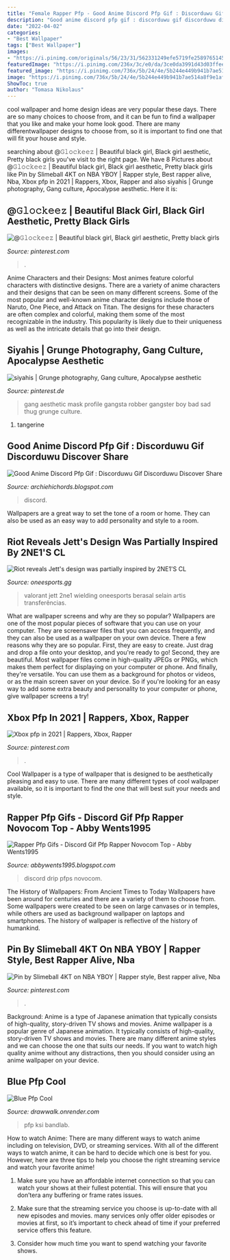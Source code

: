```yaml
---
title: "Female Rapper Pfp - Good Anime Discord Pfp Gif : Discorduwu Gif Discorduwu Discover Share"
description: "Good anime discord pfp gif : discorduwu gif discorduwu discover share"
date: "2022-04-02"
categories:
- "Best Wallpaper"
tags: ["Best Wallpaper"]
images:
- "https://i.pinimg.com/originals/56/23/31/562331249efe5719fe258976514560fe.gif"
featuredImage: "https://i.pinimg.com/236x/3c/e0/da/3ce0da3991d43d03ffeeba1964de66f3.jpg?nii=t"
featured_image: "https://i.pinimg.com/736x/5b/24/4e/5b244e449b941b7ae514a8f9e1afa74e.jpg"
image: "https://i.pinimg.com/736x/5b/24/4e/5b244e449b941b7ae514a8f9e1afa74e.jpg"
ShowToc: true
author: "Tomasa Nikolaus"
---
```



cool wallpaper and home design ideas are very popular these days. There are so many choices to choose from, and it can be fun to find a wallpaper that you like and make your home look good. There are many differentwallpaper designs to choose from, so it is important to find one that will fit your house and style.

	

		
searching about @𝙶𝚕𝚘𝚌𝚔𝚎𝚎𝚣 | Beautiful black girl, Black girl aesthetic, Pretty black girls you've visit to the right page. We have 8 Pictures about @𝙶𝚕𝚘𝚌𝚔𝚎𝚎𝚣 | Beautiful black girl, Black girl aesthetic, Pretty black girls like Pin by Slimeball 4KT on NBA YBOY | Rapper style, Best rapper alive, Nba, Xbox pfp in 2021 | Rappers, Xbox, Rapper and also siyahis | Grunge photography, Gang culture, Apocalypse aesthetic. Here it is:
		
    
## @𝙶𝚕𝚘𝚌𝚔𝚎𝚎𝚣 | Beautiful Black Girl, Black Girl Aesthetic, Pretty Black Girls

<img loading=lazy src="https://i.pinimg.com/736x/a2/46/4b/a2464ba3e1f9de02a58cd36eedfe1060.jpg" onerror="this.onerror=null;this.src='https://tse1.mm.bing.net/th?id=OIP.TXkXRr9emgLTQ7_lCdcYMAHaIM&amp;pid=15.1';" alt="@𝙶𝚕𝚘𝚌𝚔𝚎𝚎𝚣 | Beautiful black girl, Black girl aesthetic, Pretty black girls">

_Source: pinterest.com_

>. 

	

Anime Characters and their Designs: Most animes feature colorful characters with distinctive designs.
There are a variety of anime characters and their designs that can be seen on many different screens. Some of the most popular and well-known anime character designs include those of Naruto, One Piece, and Attack on Titan. The designs for these characters are often complex and colorful, making them some of the most recognizable in the industry. This popularity is likely due to their uniqueness as well as the intricate details that go into their design.

    
## Siyahis | Grunge Photography, Gang Culture, Apocalypse Aesthetic

<img loading=lazy src="https://i.pinimg.com/originals/86/5c/ee/865cee3a74ac1c721efc5155eaf0a20c.jpg" onerror="this.onerror=null;this.src='https://tse4.mm.bing.net/th?id=OIP.6skjPlwB_9pGEbXYwdu0EQHaHa&amp;pid=15.1';" alt="siyahis | Grunge photography, Gang culture, Apocalypse aesthetic">

_Source: pinterest.de_

>gang aesthetic mask profile gangsta robber gangster boy bad sad thug grunge culture. 

	

1. tangerine 

    
## Good Anime Discord Pfp Gif : Discorduwu Gif Discorduwu Discover Share

<img loading=lazy src="https://i.pinimg.com/originals/b0/3c/6d/b03c6dbdd1b344ca58afb6264592a55c.gif" onerror="this.onerror=null;this.src='https://tse3.mm.bing.net/th?id=OIP.sDxtvdGzRMpYr7YmRZKlXAHaEH&amp;pid=15.1';" alt="Good Anime Discord Pfp Gif : Discorduwu Gif Discorduwu Discover Share">

_Source: archiehichords.blogspot.com_

>discord. 

	

Wallpapers are a great way to set the tone of a room or home. They can also be used as an easy way to add personality and style to a room.

    
## Riot Reveals Jett&#039;s Design Was Partially Inspired By 2NE1&#039;S CL

<img loading=lazy src="https://oneesports.blob.core.windows.net/cdn-data/wp-content/uploads/2020/12/Valorant_JettCL2-768x432.jpg" onerror="this.onerror=null;this.src='https://tse1.mm.bing.net/th?id=OIP.8t0et0KpqKCKJS-zTLMnRwHaEK&amp;pid=15.1';" alt="Riot reveals Jett&#039;s design was partially inspired by 2NE1&#039;S CL">

_Source: oneesports.gg_

>valorant jett 2ne1 wielding oneesports berasal selain artis transferências. 

	

What are wallpaper screens and why are they so popular?
Wallpapers are one of the most popular pieces of software that you can use on your computer. They are screensaver files that you can access frequently, and they can also be used as a wallpaper on your own device. There a few reasons why they are so popular. First, they are easy to create. Just drag and drop a file onto your desktop, and you're ready to go! Second, they are beautiful. Most wallpaper files come in high-quality JPEGs or PNGs, which makes them perfect for displaying on your computer or phone. And finally, they're versatile. You can use them as a background for photos or videos, or as the main screen saver on your device. So if you're looking for an easy way to add some extra beauty and personality to your computer or phone, give wallpaper screens a try!

    
## Xbox Pfp In 2021 | Rappers, Xbox, Rapper

<img loading=lazy src="https://i.pinimg.com/236x/3c/e0/da/3ce0da3991d43d03ffeeba1964de66f3.jpg?nii=t" onerror="this.onerror=null;this.src='https://tse3.mm.bing.net/th?id=OIP.LpFMm_2LBDjyy9vFNpqUGQAAAA&amp;pid=15.1';" alt="Xbox pfp in 2021 | Rappers, Xbox, Rapper">

_Source: pinterest.com_

>. 

	

Cool Wallpaper is a type of wallpaper that is designed to be aesthetically pleasing and easy to use. There are many different types of cool wallpaper available, so it is important to find the one that will best suit your needs and style.

    
## Rapper Pfp Gifs - Discord Gif Pfp Rapper Novocom Top - Abby Wents1995

<img loading=lazy src="https://i.pinimg.com/originals/56/23/31/562331249efe5719fe258976514560fe.gif" onerror="this.onerror=null;this.src='https://tse4.mm.bing.net/th?id=OIP.D-Nw2iaCcID98ydGGLbHuQAAAA&amp;pid=15.1';" alt="Rapper Pfp Gifs - Discord Gif Pfp Rapper Novocom Top - Abby Wents1995">

_Source: abbywents1995.blogspot.com_

>discord drip pfps novocom. 

	

The History of Wallpapers: From Ancient Times to Today
Wallpapers have been around for centuries and there are a variety of them to choose from. Some wallpapers were created to be seen on large canvases or in temples, while others are used as background wallpaper on laptops and smartphones. The history of wallpaper is reflective of the history of humankind.

    
## Pin By Slimeball 4KT On NBA YBOY | Rapper Style, Best Rapper Alive, Nba

<img loading=lazy src="https://i.pinimg.com/736x/5b/24/4e/5b244e449b941b7ae514a8f9e1afa74e.jpg" onerror="this.onerror=null;this.src='https://tse1.mm.bing.net/th?id=OIP.ZxJQNik-CVQ70ShHs9jDRQHaHY&amp;pid=15.1';" alt="Pin by Slimeball 4KT on NBA YBOY | Rapper style, Best rapper alive, Nba">

_Source: pinterest.com_

>. 

	

Background: Anime is a type of Japanese animation that typically consists of high-quality, story-driven TV shows and movies.
Anime wallpaper is a popular genre of Japanese animation. It typically consists of high-quality, story-driven TV shows and movies. There are many different anime styles and we can choose the one that suits our needs. If you want to watch high quality anime without any distractions, then you should consider using an anime wallpaper on your device.

    
## Blue Pfp Cool

<img loading=lazy src="https://preview.redd.it/718s934ah5h11.jpg?auto=webp&amp;s=f71b0fdcdd778a539a3249bbf4b110f09c1cf99f" onerror="this.onerror=null;this.src='https://tse2.mm.bing.net/th?id=OIP.OanQLJc2pJBouLXQN4lZTgHaHa&amp;pid=15.1';" alt="Blue Pfp Cool">

_Source: drawwalk.onrender.com_

>pfp ksi bandlab. 

	

How to watch Anime: There are many different ways to watch anime including on television, DVD, or streaming services.
With all of the different ways to watch anime, it can be hard to decide which one is best for you. However, here are three tips to help you choose the right streaming service and watch your favorite anime!
1. Make sure you have an affordable internet connection so that you can watch your shows at their fullest potential. This will ensure that you don’tera any buffering or frame rates issues.

2. Make sure that the streaming service you choose is up-to-date with all new episodes and movies. many services only offer older episodes or movies at first, so it’s important to check ahead of time if your preferred service offers this feature.

3. Consider how much time you want to spend watching your favorite shows.

